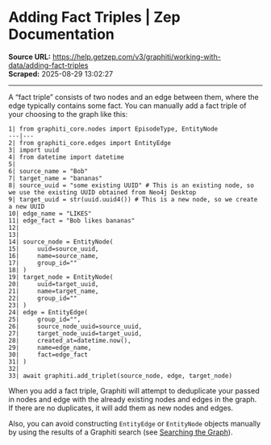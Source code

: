 # Adding Fact Triples | Zep Documentation

**Source URL:** https://help.getzep.com/v3/graphiti/working-with-data/adding-fact-triples  
**Scraped:** 2025-08-29 13:02:27

---

A “fact triple” consists of two nodes and an edge between them, where the edge typically contains some fact. You can manually add a fact triple of your choosing to the graph like this:
    
    
    1| from graphiti_core.nodes import EpisodeType, EntityNode  
    ---|---  
    2| from graphiti_core.edges import EntityEdge  
    3| import uuid  
    4| from datetime import datetime  
    5|   
    6| source_name = "Bob"  
    7| target_name = "bananas"  
    8| source_uuid = "some existing UUID" # This is an existing node, so we use the existing UUID obtained from Neo4j Desktop  
    9| target_uuid = str(uuid.uuid4()) # This is a new node, so we create a new UUID  
    10| edge_name = "LIKES"  
    11| edge_fact = "Bob likes bananas"  
    12|   
    13|   
    14| source_node = EntityNode(  
    15|     uuid=source_uuid,  
    16|     name=source_name,  
    17|     group_id=""  
    18| )  
    19| target_node = EntityNode(  
    20|     uuid=target_uuid,  
    21|     name=target_name,  
    22|     group_id=""  
    23| )  
    24| edge = EntityEdge(  
    25|     group_id="",  
    26|     source_node_uuid=source_uuid,  
    27|     target_node_uuid=target_uuid,  
    28|     created_at=datetime.now(),  
    29|     name=edge_name,  
    30|     fact=edge_fact  
    31| )  
    32|   
    33| await graphiti.add_triplet(source_node, edge, target_node)  
  
When you add a fact triple, Graphiti will attempt to deduplicate your passed in nodes and edge with the already existing nodes and edges in the graph. If there are no duplicates, it will add them as new nodes and edges.

Also, you can avoid constructing `EntityEdge` or `EntityNode` objects manually by using the results of a Graphiti search (see [Searching the Graph](/graphiti/graphiti/searching)).
